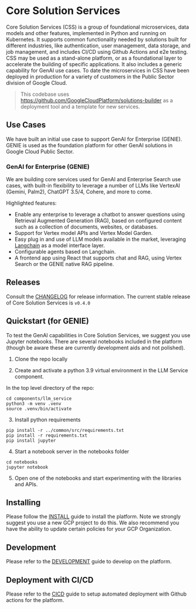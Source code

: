 # Core Solution Services

Core Solution Services (CSS) is a group of foundational microservices, data models and other features, implemented in Python and running on Kubernetes. It supports common functionality needed by solutions built for different industries, like authentication, user management, data storage, and job management, and includes CI/CD using Github Actions and e2e testing.  CSS may be used as a stand-alone platform, or as a foundational layer to accelerate the building of specific applications.  It also includes a generic capability for GenAI use cases.  To date the microservices in CSS have been deployed in production for a variety of customers in the Public Sector division of Google Cloud.

> This codebase uses https://github.com/GoogleCloudPlatform/solutions-builder as a deployment tool and a template for new services.

## Use Cases

We have built an initial use case to support GenAI for Enterprise (GENIE).  GENIE is used as the foundation platform for other GenAI solutions in Google Cloud Public Sector.

### GenAI for Enterprise (GENIE)

We are building core services used for GenAI and Enterprise Search use cases, with built-in flexibility to leverage a number of LLMs like VertexAI (Gemini, Palm2), ChatGPT 3.5/4, Cohere, and more to come.

Highlighted features:

- Enable any enterprise to leverage a chatbot to answer questions using Retrieval Augmented Generation (RAG), based on configured content such as a collection of documents, websites, or databases.
- Support for Vertex model APIs and Vertex Model Garden.
- Easy plug in and use of LLM models available in the market, leveraging [Langchain](https://www.langchain.com/) as a model interface layer.
- Configurable agents based on Langchain.
- A frontend app using React that supports chat and RAG, using Vertex Search or the GENIE native RAG pipeline.

## Releases

Consult the [CHANGELOG](./CHANGELOG.md) for release information.  The current stable release of Core Solution Services is `v0.4.0`

## Quickstart (for GENIE)

To test the GenAI capabilities in Core Solution Services, we suggest you use Jupyter notebooks. There are several notebooks included in the platform (though be aware these are currently development aids and not polished).

1. Clone the repo locally

2. Create and activate a python 3.9 virtual environment in the LLM Service component.

In the top level directory of the repo:

```
cd components/llm_service
python3 -m venv .venv
source .venv/bin/activate
```

3. Install python requirements

```
pip install -r ../common/src/requirements.txt
pip install -r requirements.txt
pip install jupyter
```

4. Start a notebook server in the notebooks folder

```
cd notebooks
jupyter notebook
```

5. Open one of the notebooks and start experimenting with the libraries and APIs.


## Installing

Please follow the [INSTALL](./INSTALL.md) guide to install the platform. Note we strongly suggest you use a new GCP project to do this.  We also recommend you have the ability to update certain policies for your GCP Organization.

## Development

Please refer to the [DEVELOPMENT](./docs/DEVELOPMENT.md) guide to develop on the platform.

## Deployment with CI/CD

Please refer to the [CICD](./docs/CICD.md) guide to setup automated deployment with Github actions for the platform.
